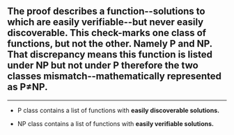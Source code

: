 <!---
The proof of the existence of perfect secrecy through all-way functions
and computational difficulty through multi-way functions
in cryptography.
-->


## The proof describes a function--solutions to which are easily verifiable--but never easily discoverable. This check-marks one class of functions, but not the other. Namely P and NP. That discrepancy means this function is listed under NP but not under P therefore the two classes mismatch--mathematically represented as P≠NP.

-------------------------------------------------------------------------------------

* P class contains a list of functions with **easily discoverable solutions.**

* NP class contains a list of functions with **easily verifiable solutions.**
